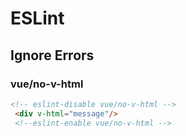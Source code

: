 # ESLint

## Ignore Errors

### vue/no-v-html

```html
<!-- eslint-disable vue/no-v-html -->
 <div v-html="message"/>
 <!--eslint-enable vue/no-v-html -->
```